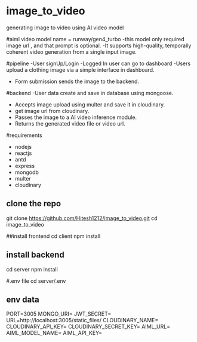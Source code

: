 # image_to_video
generating image to video using AI video model

#aiml video model name = runway/gen4_turbo 
-this model only required image url , and that prompt is optional.
-It supports high-quality, temporally coherent video generation from a single input image.

#pipeline
-User signUp/Login 
-Logged In user can go to dashboard
-Users upload a clothing image via a simple interface in dashboard.
- Form submission sends the image to the backend.

 #backend
 -User data create and save in database using mongoose.
 - Accepts image upload using multer and save it in cloudinary.
 - get image url from cloudinary.
 - Passes the image to a AI video inference module.
 - Returns the generated video file or video url.

#requirements
 - nodejs
 - reactjs
 - antd
 - express
 - mongodb
 - multer
 - cloudinary

## clone the repo
git clone https://github.com/Hitesh1212/image_to_video.git
cd image_to_video

##install frontend
cd client
npm install

## install backend
cd server
npm install

#.env file
cd server/.env

## env data

PORT=3005
MONGO_URI=
JWT_SECRET=
URL=http://localhost:3005/static_files/
CLOUDINARY_NAME=
CLOUDINARY_API_KEY=
CLOUDINARY_SECRET_KEY=
AIML_URL=
AIML_MODEL_NAME=
AIML_API_KEY=



